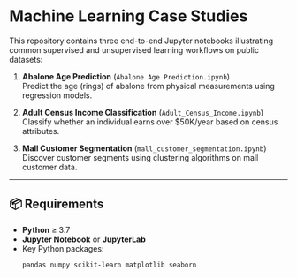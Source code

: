 # Machine Learning Case Studies

This repository contains three end-to-end Jupyter notebooks illustrating common supervised and unsupervised learning workflows on public datasets:

1. **Abalone Age Prediction** (`Abalone Age Prediction.ipynb`)  
   Predict the age (rings) of abalone from physical measurements using regression models.

2. **Adult Census Income Classification** (`Adult_Census_Income.ipynb`)  
   Classify whether an individual earns over \$50K/year based on census attributes.

3. **Mall Customer Segmentation** (`mall_customer_segmentation.ipynb`)  
   Discover customer segments using clustering algorithms on mall customer data.

---

## 📦 Requirements

- **Python** ≥ 3.7  
- **Jupyter Notebook** or **JupyterLab**  
- Key Python packages:
  ```bash
  pandas numpy scikit-learn matplotlib seaborn
